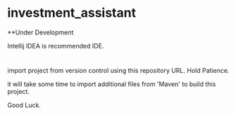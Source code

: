 # investment_assistant
**Under Development

Intellij IDEA is recommended IDE.
#
import project from version control using this repository URL. Hold Patience.

it will take some time to import additional files from 'Maven' to build this project.

Good Luck.

